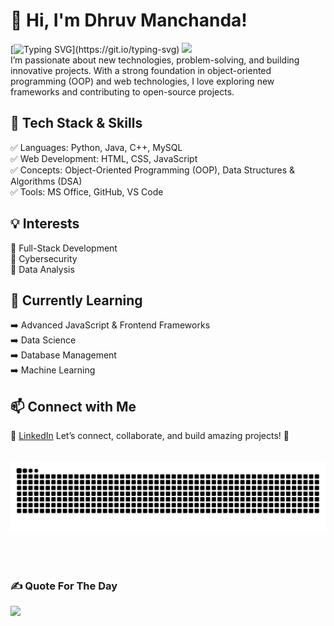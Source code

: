 # 👋 Hi, I'm Dhruv Manchanda!

[![Typing SVG](https://readme-typing-svg.herokuapp.com?font=Montserrat&color=blue&vCenter=true&lines=Front+End+Developer🙎‍♂️;Machine+Learning+Enthusiast+📊;Coder+💻;)](https://git.io/typing-svg)
[![](https://visitcount.itsvg.in/api?id=DhruvManchanda03&icon=0&color=0)](https://visitcount.itsvg.in)   
I’m passionate about new technologies, problem-solving, and building innovative projects. With a strong foundation in object-oriented programming (OOP) and web technologies, I love exploring new frameworks and contributing to open-source projects.

## 🔧 Tech Stack & Skills

✅ Languages: Python, Java, C++, MySQL  
✅ Web Development: HTML, CSS, JavaScript  
✅ Concepts: Object-Oriented Programming (OOP), Data Structures & Algorithms (DSA)  
✅ Tools: MS Office, GitHub, VS Code  

## 💡 Interests

🔹 Full-Stack Development  
🔹 Cybersecurity  
🔹 Data Analysis  

## 🌱 Currently Learning

➡️ Advanced JavaScript & Frontend Frameworks  
➡️ Data Science  
➡️ Database Management                                                                                             
➡️ Machine Learning  

## 📫 Connect with Me

📌 [LinkedIn](https://www.linkedin.com/in/dhruv-manchanda-7894b526b/)
Let’s connect, collaborate, and build amazing projects! 🚀
<br>
<br>
<br>
![snake gif](https://github.com/DhruvManchanda03/DhruvManchanda03/blob/output/snake.svg)
<br>
<br>
<br>
<br>
### ✍️ Quote For The Day
![](https://quotes-github-readme.vercel.app/api?type=horizontal&theme=radical)

